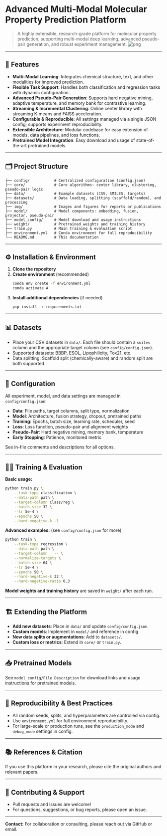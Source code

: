 
# Advanced Multi-Modal Molecular Property Prediction Platform

>A highly extensible, research-grade platform for molecular property prediction, supporting multi-modal deep learning, advanced pseudo-pair generation, and robust experiment management.
![png](https://github.com/user-attachments/assets/f99de7e9-aefd-4a34-8d74-7c9e0d5e0806)

---

## 🚀 Features

- **Multi-Modal Learning**: Integrates chemical structure, text, and other modalities for improved prediction.
- **Flexible Task Support**: Handles both classification and regression tasks with dynamic configuration.
- **Advanced Pseudo-Pair Generation**: Supports hard negative mining, adaptive temperature, and memory bank for contrastive learning.
- **Streaming & Incremental Clustering**: Online center library with streaming K-means and FAISS acceleration.
- **Configurable & Reproducible**: All settings managed via a single JSON config; supports experiment reproducibility.
- **Extensible Architecture**: Modular codebase for easy extension of models, data pipelines, and loss functions.
- **Pretrained Model Integration**: Easy download and usage of state-of-the-art pretrained models.

---

## 🗂️ Project Structure

```
├── config/           # Centralized configuration (config.json)
├── core/             # Core algorithms: center library, clustering, pseudo-pair logic
├── data/             # Example datasets (CSV, SMILES, targets)
├── datasets/         # Data loading, splitting (scaffold/random), and processing
├── img/              # Images and figures for reports or publications
├── model/            # Model components: embedding, fusion, projector, pseudo-pair
├── model_config/     # Model download and usage instructions
├── weight/           # Pretrained weights and training history
├── train.py          # Main training & evaluation script
├── environment.yml   # Conda environment for full reproducibility
└── README.md         # This documentation
```

---

## ⚙️ Installation & Environment

1. **Clone the repository**
2. **Create environment** (recommended)
   ```bash
   conda env create -f environment.yml
   conda activate A
   ```
3. **Install additional dependencies** (if needed)
   ```bash
   pip install -r requirements.txt
   ```

---

## 📊 Datasets

- Place your CSV datasets in `data/`. Each file should contain a `smiles` column and the appropriate target column (see `config/config.json`).
- Supported datasets: BBBP, ESOL, Lipophilicity, Tox21, etc.
- Data splitting: Scaffold split (chemically-aware) and random split are both supported.

---

## 🧩 Configuration

All experiment, model, and data settings are managed in `config/config.json`:

- **Data**: File paths, target columns, split type, normalization
- **Model**: Architecture, fusion strategy, dropout, pretrained paths
- **Training**: Epochs, batch size, learning rate, scheduler, seed
- **Loss**: Loss function, pseudo-pair and alignment weights
- **Pseudo-Pair**: Hard negative mining, memory bank, temperature
- **Early Stopping**: Patience, monitored metric

See in-file comments and descriptions for all options.

---

## 🏃‍♂️ Training & Evaluation

**Basic usage:**
```bash
python train.py \
    --task-type classification \
    --data-path path \
    --target-column Class/reg \
    --batch-size 32 \
    --lr 5e-4 \
    --epochs 50 \
    --hard-negative-k -1
```

**Advanced examples:** (see `config/config.json` for more)
```bash
python train \
    --task-type regression \
    --data-path path \
    --target-column   -- \
    --normalize-targets \
    --batch-size 64 \
    --lr 5e-4 \
    --epochs 50 \
    --hard-negative-k 32 \
    --hard-negative-ratio 0.3
```

**Model weights and training history** are saved in `weight/` after each run.

---

## 🏗️ Extending the Platform

- **Add new datasets**: Place in `data/` and update `config/config.json`.
- **Custom models**: Implement in `model/` and reference in config.
- **New data splits or augmentations**: Add to `datasets/`.
- **Custom loss or metrics**: Extend in `core/` or `train.py`.

---

## 📥 Pretrained Models

See `model_config/File Description` for download links and usage instructions for pretrained models.

---

## 🧪 Reproducibility & Best Practices

- All random seeds, splits, and hyperparameters are controlled via config.
- Use `environment.yml` for full environment reproducibility.
- For large-scale or production runs, see the `production_mode` and `debug_mode` settings in config.

---

## 📚 References & Citation

If you use this platform in your research, please cite the original authors and relevant papers.

---

## 🤝 Contributing & Support

- Pull requests and issues are welcome!
- For questions, suggestions, or bug reports, please open an issue.

---

**Contact:** For collaboration or consulting, please reach out via GitHub or email.

